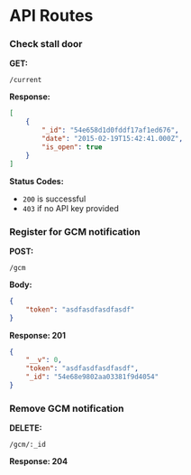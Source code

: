 API Routes
====================

### Check stall door

**GET:**
```
/current
```

**Response:**
```json
[
    {
        "_id": "54e658d1d0fddf17af1ed676",
        "date": "2015-02-19T15:42:41.000Z",
        "is_open": true
    }
]
```

**Status Codes:**
* `200` is successful
* `403` if no API key provided


### Register for GCM notification

**POST:**
```
/gcm
```

**Body:**
```json
{
    "token": "asdfasdfasdfasdf"
}
```

**Response: 201**
```json
{
    "__v": 0,
    "token": "asdfasdfasdfasdf",
    "_id": "54e68e9802aa03381f9d4054"
}
```


### Remove GCM notification

**DELETE:**
```
/gcm/:_id
```

**Response: 204**
